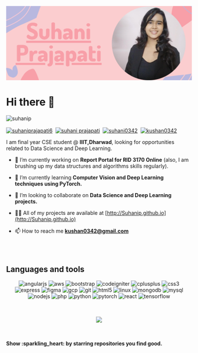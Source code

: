 <img src="https://github.com/Suhanip/Suhanip/blob/master/blob/master/Suhani's%20Poster.png">

<h1>Hi there 👋</h1>

<p align="left"> <img src="https://komarev.com/ghpvc/?username=suhanip" alt="suhanip" /> </p>
<p align="left">
<a href="https://twitter.com/suhaniprajapati6" target="blank"><img align="center" src="https://cdn.jsdelivr.net/npm/simple-icons@3.0.1/icons/twitter.svg" alt="suhaniprajapati6" height="30" width="30" /></a>
&nbsp;<a href="https://www.linkedin.com/in/suhani-prajapati-248122174/" target="blank"><img align="center" src="https://cdn.jsdelivr.net/npm/simple-icons@3.0.1/icons/linkedin.svg" alt="suhani prajapati" height="30" width="30" /></a>
&nbsp;<a href="https://instagram.com/suhani0342" target="blank"><img align="center" src="https://cdn.jsdelivr.net/npm/simple-icons@3.0.1/icons/instagram.svg" alt="suhani0342" height="30" width="30" /></a>
&nbsp;<a href="https://medium.com/@kushan0342" target="blank"><img align="center" src="https://cdn.jsdelivr.net/npm/simple-icons@3.0.1/icons/medium.svg" alt="kushan0342" height="30" width="30" /></a>
</p>

I am final year CSE student @ **IIIT,Dharwad**, looking for opportunities related to Data Science and Deep Learning.
- 🔭 I’m currently working on **Report Portal for RID 3170 Online** (also, I am brushing up my data structures and algorithms skills regularly).
- 🌱 I’m currently learning **Computer Vision and Deep Learning techniques using PyTorch.**
- 👯 I’m looking to collaborate on **Data Science and Deep Learning projects.**
- 👨‍💻 All of my projects are available at [http://Suhanip.github.io](http://Suhanip.github.io)

- 📫 How to reach me **kushan0342@gmail.com**


<br><br>
<h2>Languages and tools</h2>
<p align="center">
<img src="https://devicons.github.io/devicon/devicon.git/icons/angularjs/angularjs-original.svg" alt="angularjs" width="40" height="40"/> 
<img src="https://devicons.github.io/devicon/devicon.git/icons/amazonwebservices/amazonwebservices-original-wordmark.svg" alt="aws" width="40" height="40"/> 
<img src="https://devicons.github.io/devicon/devicon.git/icons/bootstrap/bootstrap-plain.svg" alt="bootstrap" width="40" height="40"/> 
<img src="https://cdn.worldvectorlogo.com/logos/codeigniter.svg" alt="codeigniter" width="40" height="40"/> 
<img src="https://devicons.github.io/devicon/devicon.git/icons/cplusplus/cplusplus-original.svg" alt="cplusplus" width="40" height="40"/> 
<img src="https://devicons.github.io/devicon/devicon.git/icons/css3/css3-original-wordmark.svg" alt="css3" width="40" height="40"/> 
<img src="https://devicons.github.io/devicon/devicon.git/icons/express/express-original-wordmark.svg" alt="express" width="40" height="40"/> 
<img src="https://www.vectorlogo.zone/logos/figma/figma-icon.svg" alt="figma" width="40" height="40"/> 
<img src="https://www.vectorlogo.zone/logos/google_cloud/google_cloud-icon.svg" alt="gcp" width="40" height="40"/> 
<img src="https://www.vectorlogo.zone/logos/git-scm/git-scm-icon.svg" alt="git" width="40" height="40"/> 
<img src="https://devicons.github.io/devicon/devicon.git/icons/html5/html5-original-wordmark.svg" alt="html5" width="40" height="40"/> 
<img src="https://devicons.github.io/devicon/devicon.git/icons/linux/linux-original.svg" alt="linux" width="40" height="40"/> 
<img src="https://devicons.github.io/devicon/devicon.git/icons/mongodb/mongodb-original-wordmark.svg" alt="mongodb" width="40" height="40"/> 
<img src="https://devicons.github.io/devicon/devicon.git/icons/mysql/mysql-original-wordmark.svg" alt="mysql" width="40" height="40"/> 
<img src="https://devicons.github.io/devicon/devicon.git/icons/nodejs/nodejs-original-wordmark.svg" alt="nodejs" width="40" height="40"/> 
<img src="https://devicons.github.io/devicon/devicon.git/icons/php/php-original.svg" alt="php" width="40" height="40"/> 
<img src="https://devicons.github.io/devicon/devicon.git/icons/python/python-original.svg" alt="python" width="40" height="40"/> 
<img src="https://www.vectorlogo.zone/logos/pytorch/pytorch-icon.svg" alt="pytorch" width="40" height="40"/> 
<img src="https://devicons.github.io/devicon/devicon.git/icons/react/react-original-wordmark.svg" alt="react" width="40" height="40"/> 
<img src="https://www.vectorlogo.zone/logos/tensorflow/tensorflow-icon.svg" alt="tensorflow" width="40" height="40"/>
</p>

<br>
<a href="https://github.com/Suhanip/Suhanip" align="center">
<p align="center"><img align="center" src="https://github-readme-stats.vercel.app/api?username=suhanip&show_icons=true&theme=dracula" /></p>
</a>
<br>
<br>
<b>Show :sparkling_heart: by starring repositories you find good.</b>


